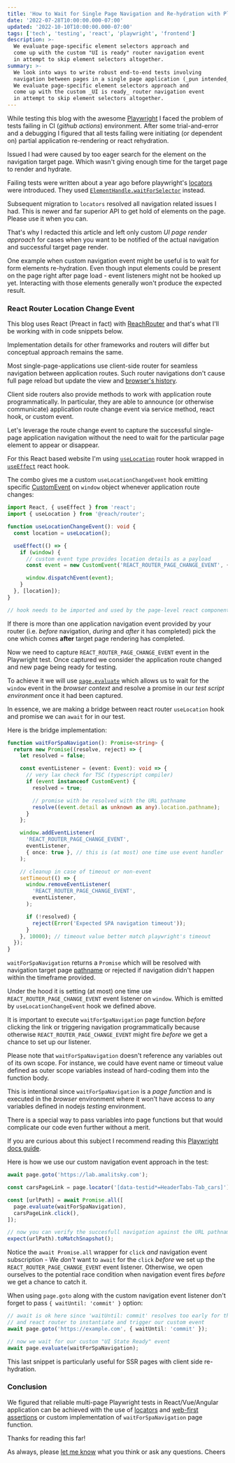 ```yaml
---
title: 'How to Wait for Single Page Navigation and Re-hydration with Playwright and React Router'
date: '2022-07-28T10:00:00.000-07:00'
updated: '2022-10-10T10:00:00.000-07:00'
tags: ['tech', 'testing', 'react', 'playwright', 'frontend']
description: >-
  We evaluate page-specific element selectors approach and
  come up with the custom "UI is ready" router navigation event
  in attempt to skip element selectors altogether.
summary: >-
  We look into ways to write robust end-to-end tests involving
  navigation between pages in a single page application (_pun intended_).
  We evaluate page-specific element selectors approach and
  come up with the custom _UI is ready_ router navigation event
  in attempt to skip element selectors altogether.
---
```


While testing this blog with the awesome [Playwright](https://playwright.dev/) I faced
the problem of tests failing in CI (_github actions_) environment.
After some trial-and-error and a debugging I figured that all tests failing
were initiating (or dependent on) partial application re-rendering or react rehydration.

Issued I had were caused by too eager search for the element on the navigation target page.
Which wasn't giving enough time for the target page to render and hydrate.

Failing tests were written about a year ago before playwright's
[locators](https://playwright.dev/docs/api/class-page#page-locator) were introduced.
They used [`ElementHandle.waitForSelector`](https://playwright.dev/docs/next/api/class-elementhandle#element-handle-query-selector)
instead.

Subsequent migration to `locators` resolved all navigation related issues I had.
This is newer and far superior API to get hold of elements on the page.
Please use it when you can.

That's why I redacted this article and left only custom _UI page render approach_
for cases when you want to be notified of the actual navigation and successful
target page render.

One example when custom navigation event might be useful is to wait for form elements
re-hydration.
Even though input elements could be present on the page right after page load -
event listeners might not be hooked up yet.
Interacting with those elements generally won't produce the expected result.

### React Router Location Change Event

<Note>

This blog uses React (Preact in fact) with [ReachRouter](https://github.com/reach/router)
and that's what I'll be working with in code snippets below.

Implementation details for other frameworks and routers will differ but
conceptual approach remains the same.

</Note>

Most single-page-applications use client-side router for seamless navigation
between application routes.
Such router navigations don't cause full page reload but update the view and
[browser's history](https://developer.mozilla.org/en-US/docs/Web/API/History_API).

Client side routers also provide methods to work with application route programmatically.
In particular, they are able to announce (or otherwise communicate) application route
change event via service method, react hook, or custom event.

Let's leverage the route change event to capture the successful single-page
application navigation without the need to wait for the particular page element to
appear or disappear.

For this React based website I'm using
[`useLocation`](https://reach.tech/router/api/useLocation) router hook wrapped in
[`useEffect`](https://reactjs.org/docs/hooks-effect.html) react hook.

The combo gives me a custom `useLocationChangeEvent` hook emitting specific
[CustomEvent](https://developer.mozilla.org/en-US/docs/Web/API/CustomEvent/CustomEvent)
on `window` object whenever application route changes:

```typescript
import React, { useEffect } from 'react';
import { useLocation } from '@reach/router';

function useLocationChangeEvent(): void {
  const location = useLocation();

  useEffect(() => {
    if (window) {
      // custom event type provides location details as a payload
      const event = new CustomEvent('REACT_ROUTER_PAGE_CHANGE_EVENT', { detail: { location } });

      window.dispatchEvent(event);
    }
  }, [location]);
}

// hook needs to be imported and used by the page-level react component
```

<Note>

If there is more than one application navigation event provided by your router
(i.e. _before_ navigation, _during_ and _after_ it has completed)
pick the one which comes __after__ target page rendering has completed.

</Note>

Now we need to capture `REACT_ROUTER_PAGE_CHANGE_EVENT` event in the Playwright test.
Once captured we consider the application route changed and new page being ready
for testing.

To achieve it we will use
[`page.evaluate`](https://playwright.dev/docs/api/class-page#page-evaluate)
which allows us to wait for the `window` event in the _browser context_
and resolve a promise in our _test script environment_ once it had been captured.

In essence, we are making a bridge between react router `useLocation` hook and
promise we can `await` for in our test.

Here is the bridge implementation:
```typescript
function waitForSpaNavigation(): Promise<string> {
  return new Promise((resolve, reject) => {
    let resolved = false;

    const eventListener = (event: Event): void => {
      // very lax check for TSC (typescript compiler)
      if (event instanceof CustomEvent) {
        resolved = true;

        // promise with be resolved with the URL pathname
        resolve((event.detail as unknown as any).location.pathname);
      }
    };

    window.addEventListener(
      'REACT_ROUTER_PAGE_CHANGE_EVENT',
      eventListener,
      { once: true }, // this is (at most) one time use event handler
    );

    // cleanup in case of timeout or non-event
    setTimeout(() => {
      window.removeEventListener(
        'REACT_ROUTER_PAGE_CHANGE_EVENT',
        eventListener,
      );

      if (!resolved) {
        reject(Error('Expected SPA navigation timeout'));
      }
    }, 10000); // timeout value better match playwright's timeout
  });
}
```

`waitForSpaNavigation` returns a `Promise` which will be resolved with navigation target page
[pathname](https://reactrouter.com/docs/en/v6/getting-started/concepts#locations)
or rejected if navigation didn't happen within the timeframe provided.

Under the hood it is setting (at most) one time use `REACT_ROUTER_PAGE_CHANGE_EVENT` event
listener on `window`.
Which is emitted by `useLocationChangeEvent` hook we defined above.

It is important to execute `waitForSpaNavigation` page function _before_ clicking the link
or triggering navigation programmatically because otherwise `REACT_ROUTER_PAGE_CHANGE_EVENT`
might fire _before_ we get a chance to set up our listener.

<Note>

Please note that `waitForSpaNavigation` doesn't reference any variables out of
its own scope.
For instance, we could have event name or timeout value defined as outer
scope variables instead of hard-coding them into the function body.

This is intentional since `waitForSpaNavigation` is a _page function_ and is
executed in the _browser_ environment where it won't have access to any variables
defined in nodejs _testing_ environment.

There is a special way to pass variables into page functions but that
would complicate our code even further without a merit.

If you are curious about this subject I recommend reading this
[Playwright docs guide](https://playwright.dev/docs/evaluating).

</Note>

Here is how we use our custom navigation event approach in the test:

```typescript
await page.goto('https://lab.amalitsky.com');

const carsPageLink = page.locator('[data-testid*=HeaderTabs-Tab_cars]');

const [urlPath] = await Promise.all([
  page.evaluate(waitForSpaNavigation),
  carsPageLink.click(),
]);

// now you can verify the succesfull navigation against the URL pathname
expect(urlPath).toMatchSnapshot();
```

Notice the `await Promise.all` wrapper for `click` _and_ navigation event subscription -
We _don't_ want to `await` for the `click` _before_ we set up the
`REACT_ROUTER_PAGE_CHANGE_EVENT` event listener.
Otherwise, we open ourselves to the potential race condition when navigation
event fires _before_ we get a chance to catch it.

When using `page.goto` along with the custom navigation event listener don't
forget to pass `{ waitUntil: 'commit' }` option:

```typescript
// await is ok here since 'waitUntil: commit' resolves too early for the page to load
// and react router to instantiate and trigger our custom event
await page.goto('https://example.com', { waitUntil: 'commit' });

// now we wait for our custom "UI State Ready" event
await page.evaluate(waitForSpaNavigation);
```

This last snippet is particularly useful for SSR pages with client side re-hydration.

### Conclusion

We figured that reliable multi-page Playwright tests in React/Vue/Angular application
can be achieved with the use of
[locators](https://playwright.dev/docs/api/class-page#page-locator) and
[web-first assertions](https://playwright.dev/docs/release-notes#-web-first-assertions)
or custom implementation of `waitForSpaNavigation` page function.

Thanks for reading this far!

As always, please [let me know](https://twitter.com/amalitsky) what you think or ask any questions.
Cheers
